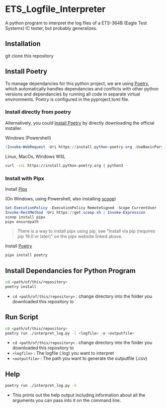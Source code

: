 # ETS_Logfile_Interpreter
A python program to interpret the log files of a ETS-364B (Eagle Test Systems) IC tester, but probably generalizes.

## Installation

git clone this repository

## Install Poetry
To manage dependancies for this python project, we are using [Poetry](https://python-poetry.org/docs/), which automatically handles dependancies and conflicts with other python versions and dependancies by running all code in separate virtual environments. Poetry is configured in the pyproject.toml file.

### Install directly from poetry
Alternatively, you could [Install Poetry](https://python-poetry.org/docs/#installing-with-the-official-installer) by directly downloading the official installer.

Windows (Powershell)
```powershell
(Invoke-WebRequest -Uri https://install.python-poetry.org -UseBasicParsing).Content | py -
```

Linux, MacOs, Windows WSL
```bash
curl -sSL https://install.python-poetry.org | python3 -
```

### Install with Pipx
Install [Pipx](https://pipx.pypa.io/stable/installation/)

(On Windows, using Powershell, also installing [scoop](https://scoop.sh/))
```powershell
Set-ExecutionPolicy -ExecutionPolicy RemoteSigned -Scope CurrentUser
Invoke-RestMethod -Uri https://get.scoop.sh | Invoke-Expression
scoop install pipx
pipx ensurepath
```
> There is a way to install pipx using pip, see "Install via pip (requires pip 19.0 or later)" on the pipx website linked above.

Install [Poetry](https://python-poetry.org/docs/)
```bash
pipx install poetry
```

## Install Dependancies for Python Program
```bash
cd <path/of/this/repository>
poetry install
```
- `cd <path/of/this/repository>` : change directory into the folder you downloaded this repository to

## Run Script
```bash
cd <path/of/this/repository>
poetry run ./interpret_log.py -l <logfile> -o <outputfile>
```
- `cd <path/of/this/repository>` : change directory into the folder you downloaded this repository to
- `<logfile>` : The logfile (.log) you want to interpret
- `<outputfile>` : The path you want to generate the outputfile (.csv)

## Help
```bash
poetry run ./interpret_log.py -h
```
- This prints out the help output including information about all the arguments you can pass into it on the command line.